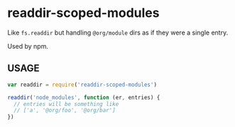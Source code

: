 # readdir-scoped-modules

Like `fs.readdir` but handling `@org/module` dirs as if they were
a single entry.

Used by npm.






















<extoc></extoc>

## USAGE

```javascript
var readdir = require('readdir-scoped-modules')

readdir('node_modules', function (er, entries) {
  // entries will be something like
  // ['a', '@org/foo', '@org/bar']
})
```
